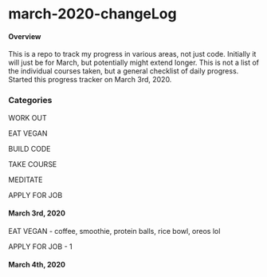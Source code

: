 # march-2020-changeLog

#### Overview

This is a repo to track my progress in various areas, not just code. Initially it will just be for March, but potentially might extend longer. This is not a list of the individual courses taken, but a general checklist of daily progress. Started this progress tracker on March 3rd, 2020.

### Categories

WORK OUT

EAT VEGAN

BUILD CODE

TAKE COURSE

MEDITATE

APPLY FOR JOB

#### March 3rd, 2020

EAT VEGAN - coffee, smoothie, protein balls, rice bowl, oreos lol

APPLY FOR JOB - 1

#### March 4th, 2020
